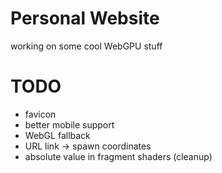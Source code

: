 # Personal Website

working on some cool WebGPU stuff

# TODO
- favicon
- better mobile support
- WebGL fallback
- URL link -> spawn coordinates
- absolute value in fragment shaders (cleanup)